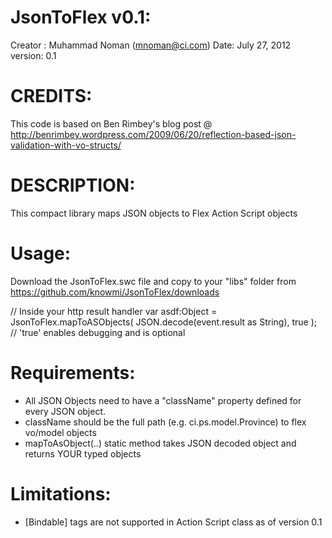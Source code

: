 JsonToFlex v0.1:
=================
Creator : Muhammad Noman (mnoman@ci.com)
Date: July 27, 2012
version: 0.1


CREDITS:
========
This code is based on Ben Rimbey's blog post @  
http://benrimbey.wordpress.com/2009/06/20/reflection-based-json-validation-with-vo-structs/



DESCRIPTION:
============
This compact library maps JSON objects to Flex Action Script objects


Usage:
======
Download the JsonToFlex.swc file and copy to your "libs" folder from 
https://github.com/knowmi/JsonToFlex/downloads

// Inside your http result handler
var asdf:Object = JsonToFlex.mapToASObjects( JSON.decode(event.result as String), true );       // 'true' enables debugging and is optional


Requirements:
=============
- All JSON Objects need to have a "className" property defined for every JSON object. 
- className should be the full path  (e.g. ci.ps.model.Province) to flex vo/model objects
- mapToAsObject(..) static method takes JSON decoded object and returns YOUR typed objects


Limitations:
============
- [Bindable] tags are not supported in Action Script class as of version 0.1
